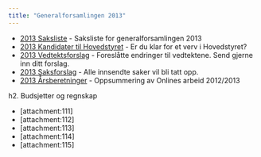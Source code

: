 ```yaml
---
title: "Generalforsamlingen 2013"
---
```


* [2013 Saksliste](/wiki/online/generalforsamlingen/2013/saksliste) - Saksliste for generalforsamlingen 2013
* [2013 Kandidater til Hovedstyret](/wiki/online/generalforsamlingen/2013/valg) - Er du klar for et verv i Hovedstyret?
* [2013 Vedtektsforslag](/wiki/online/generalforsamlingen/2013/vedteksforslag) - Foreslåtte endringer til vedtektene. Send gjerne inn ditt forslag.
* [2013 Saksforslag](/wiki/online/generalforsamlingen/2013/saksforslag) - Alle innsendte saker vil bli tatt opp.
* [2013 Årsberetninger](/wiki/online/generalforsamlingen/2013/aarsberetninger) - Oppsummering av Onlines arbeid 2012/2013

h2. Budsjetter og regnskap

* [attachment:111]
* [attachment:112]
* [attachment:113]
* [attachment:114]
* [attachment:115]